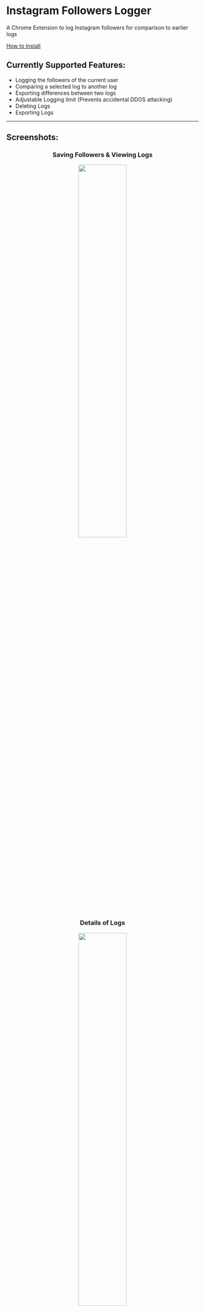 # Instagram Followers Logger
A Chrome Extension to log Instagram followers for comparison to earlier logs

[How to Install
](https://github.com/Swaghacker7/Gram_User_Logger/edit/main/README.md#--how-to-install)

<h2>
  Currently Supported Features:
</h2>

- Logging the followers of the current user
- Comparing a selected log to another log
- Exporting differences between two logs
- Adjustable Logging limit (Prevents accidental DDOS attacking)
- Deleting Logs
- Exporting Logs

---

<h2>
  Screenshots:
</h2>

<div align="center">
  <h3>
    Saving Followers & Viewing Logs
  </h3>
  <img src="https://github.com/Swaghacker7/Gram_User_Logger/blob/main/Screenshots/FL_Screenshot_1.png?raw=true" width=50%> <br>
  <h3>
    Details of Logs
  </h3>
  <img src="https://github.com/Swaghacker7/Gram_User_Logger/blob/main/Screenshots/FL_Screenshot_2.png?raw=true" width=50%> <br>
  <h3>
    Comparing Logs
  </h3>
  <img src="https://github.com/Swaghacker7/Gram_User_Logger/blob/main/Screenshots/FL_Screenshot_3.png?raw=true" width=50%> <br>
  <h3>
    Settings Tab
  </h3>
  <img src="https://github.com/Swaghacker7/Gram_User_Logger/blob/main/Screenshots/FL_Screenshot_4.png?raw=true" width=50%> <br>
</div>

---

<h2>
  How To Install
</h2>
